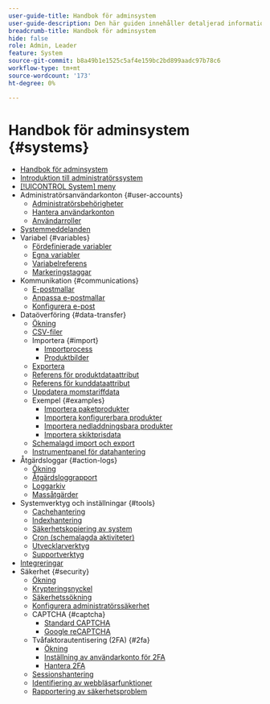 ```yaml
---
user-guide-title: Handbok för adminsystem
user-guide-description: Den här guiden innehåller detaljerad information om administratörssäkerhet, underhållsåtgärder och systemomfattande resurser som stöder organisationsfunktioner i din Adobe Commerce-butik.
breadcrumb-title: Handbok för adminsystem
hide: false
role: Admin, Leader
feature: System
source-git-commit: b8a49b1e1525c5af4e159bc2bd899aadc97b78c6
workflow-type: tm+mt
source-wordcount: '173'
ht-degree: 0%

---
```



# Handbok för adminsystem {#systems}

- [Handbok för adminsystem](guide-overview.md)
- [Introduktion till administratörssystem](introduction.md)
- [[!UICONTROL System] meny](system-menu.md)
- Administratörsanvändarkonton {#user-accounts}
   - [Administratörsbehörigheter](permissions.md)
   - [Hantera användarkonton](permissions-users-all.md)
   - [Användarroller](permissions-user-roles.md)
- [Systemmeddelanden](notifications.md)
- Variabel {#variables}
   - [Fördefinierade variabler](variables-predefined.md)
   - [Egna variabler](variables-custom.md)
   - [Variabelreferens](variables-reference.md)
   - [Markeringstaggar](markup-tags.md)
- Kommunikation {#communications}
   - [E-postmallar](email-templates.md)
   - [Anpassa e-postmallar](email-template-custom.md)
   - [Konfigurera e-post](email-communications.md)
- Dataöverföring {#data-transfer}
   - [Ökning](data-transfer.md)
   - [CSV-filer](data-csv.md)
   - Importera {#import}
      - [Importprocess](data-import.md)
      - [Produktbilder](data-import-product-images.md)
   - [Exportera](data-export.md)
   - [Referens för produktdataattribut](data-attributes-product.md)
   - [Referens för kunddataattribut](data-attributes-customer.md)
   - [Uppdatera momstariffdata](data-transfer-tax-rates.md)
   - Exempel {#examples}
      - [Importera paketprodukter](data-transfer-bundle-products.md)
      - [Importera konfigurerbara produkter](data-transfer-configurable-products.md)
      - [Importera nedladdningsbara produkter](data-transfer-downloadable-products.md)
      - [Importera skiktprisdata](data-import-price-tier.md)
   - [Schemalagd import och export](data-scheduled-import-export.md)
   - [Instrumentpanel för datahantering](data-dashboard.md)
- Åtgärdsloggar {#action-logs}
   - [Ökning](action-log.md)
   - [Åtgärdsloggrapport](action-log-report.md)
   - [Loggarkiv](action-log-archive.md)
   - [Massåtgärder](action-log-bulk-actions.md)
- Systemverktyg och inställningar {#tools}
   - [Cachehantering](cache-management.md)
   - [Indexhantering](index-management.md)
   - [Säkerhetskopiering av system](backups.md)
   - [Cron (schemalagda aktiviteter)](cron.md)
   - [Utvecklarverktyg](developer-tools.md)
   - [Supportverktyg](support.md)
- [Integreringar](integrations.md)
- Säkerhet {#security}
   - [Ökning](security.md)
   - [Krypteringsnyckel](encryption-key.md)
   - [Säkerhetssökning](security-scan.md)
   - [Konfigurera administratörssäkerhet](security-admin.md)
   - CAPTCHA {#captcha}
      - [Standard CAPTCHA](security-captcha.md)
      - [Google reCAPTCHA](security-google-recaptcha.md)
   - Tvåfaktorautentisering (2FA) {#2fa}
      - [Ökning](security-two-factor-authentication.md)
      - [Inställning av användarkonto för 2FA](security-two-factor-authentication-use.md)
      - [Hantera 2FA](security-two-factor-authentication-manage.md)
   - [Sessionshantering](security-session-management.md)
   - [Identifiering av webbläsarfunktioner](security-browser-capabilities-detection.md)
   - [Rapportering av säkerhetsproblem](security-issue-reporting.md)
